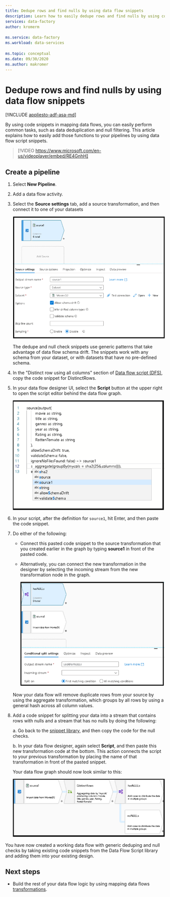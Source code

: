```yaml
---
title: Dedupe rows and find nulls by using data flow snippets
description: Learn how to easily dedupe rows and find nulls by using code snippets in data flows
services: data-factory
author: kromerm

ms.service: data-factory
ms.workload: data-services

ms.topic: conceptual
ms.date: 09/30/2020
ms.author: makromer
---
```


# Dedupe rows and find nulls by using data flow snippets

[!INCLUDE [appliesto-adf-asa-md](includes/appliesto-adf-asa-md.md)]

By using code snippets in mapping data flows, you can easily perform common tasks, such as data deduplication and null filtering. This article explains how to easily add those functions to your pipelines by using data flow script snippets.

> [!VIDEO https://www.microsoft.com/en-us/videoplayer/embed/RE4GnhH]

## Create a pipeline

1. Select **New Pipeline**.

1. Add a data flow activity.

1. Select the **Source settings** tab, add a source transformation, and then connect it to one of your datasets

    ![Screenshot of the "Source settings" pane for adding a source type.](media/data-flow/snippet-adf-2.png)

    The dedupe and null check snippets use generic patterns that take advantage of data flow schema drift. The snippets work with any schema from your dataset, or with datasets that have no pre-defined schema.

1. In the "Distinct row using all columns" section of [Data flow script (DFS)](https://docs.microsoft.com/azure/data-factory/data-flow-script#distinct-row-using-all-columns), copy the code snippet for DistinctRows.

1. In your data flow designer UI, select the **Script** button at the upper right to open the script editor behind the data flow graph.

    ![Screenshot of a source snippet.](media/data-flow/snippet-adf-3.png)

1. In your script, after the definition for `source1`, hit Enter, and then paste the code snippet.

1. Do either of the following:

   * Connect this pasted code snippet to the source transformation that you created earlier in the graph by typing **source1** in front of the pasted code.

   * Alternatively, you can connect the new transformation in the designer by selecting the incoming stream from the new transformation node in the graph.

     ![Screenshot of the "Conditional split settings" pane.](media/data-flow/snippet-adf-4.png)

   Now your data flow will remove duplicate rows from your source by using the aggregate transformation, which groups by all rows by using a general hash across all column values.
    
1. Add a code snippet for splitting your data into a stream that contains rows with nulls and a stream that has no nulls by doing the following:

   a. Go back to the [snippet library](https://docs.microsoft.com/azure/data-factory/data-flow-script#check-for-nulls-in-all-columns), and then copy the code for the null checks.

   b. In your data flow designer, again select **Script**, and then paste this new transformation code at the bottom. This action connects the script to your previous transformation by placing the name of that transformation in front of the pasted snippet.

   Your data flow graph should now look similar to this:

    ![Screenshot of the data flow graph.](media/data-flow/snippet-adf-1.png)

  You have now created a working data flow with generic deduping and null checks by taking existing code snippets from the Data Flow Script library and adding them into your existing design.

## Next steps

* Build the rest of your data flow logic by using mapping data flows [transformations](concepts-data-flow-overview.md).

